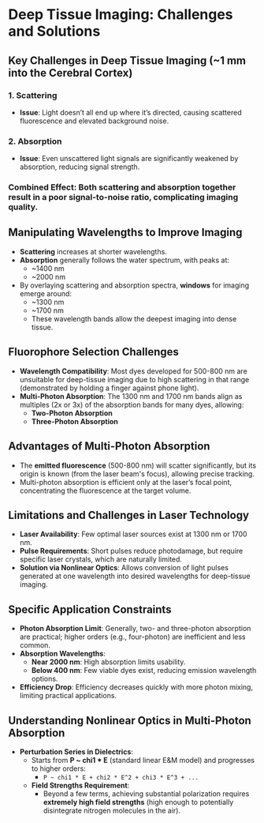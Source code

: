 # Deep Tissue Imaging: Challenges and Solutions

## Key Challenges in Deep Tissue Imaging (~1 mm into the Cerebral Cortex)

### 1. **Scattering**
   - **Issue**: Light doesn’t all end up where it’s directed, causing scattered fluorescence and elevated background noise.
   
### 2. **Absorption**
   - **Issue**: Even unscattered light signals are significantly weakened by absorption, reducing signal strength.
   
### Combined Effect: Both scattering and absorption together result in a poor signal-to-noise ratio, complicating imaging quality.

## Manipulating Wavelengths to Improve Imaging

- **Scattering** increases at shorter wavelengths.
- **Absorption** generally follows the water spectrum, with peaks at:
  - ~1400 nm
  - ~2000 nm
- By overlaying scattering and absorption spectra, **windows** for imaging emerge around:
  - ~1300 nm
  - ~1700 nm
  - These wavelength bands allow the deepest imaging into dense tissue.

## Fluorophore Selection Challenges

- **Wavelength Compatibility**: Most dyes developed for 500-800 nm are unsuitable for deep-tissue imaging due to high scattering in that range (demonstrated by holding a finger against phone light).
- **Multi-Photon Absorption**: The 1300 nm and 1700 nm bands align as multiples (2x or 3x) of the absorption bands for many dyes, allowing:
  - **Two-Photon Absorption**
  - **Three-Photon Absorption**

## Advantages of Multi-Photon Absorption

- The **emitted fluorescence** (500-800 nm) will scatter significantly, but its origin is known (from the laser beam's focus), allowing precise tracking.
- Multi-photon absorption is efficient only at the laser’s focal point, concentrating the fluorescence at the target volume.

## Limitations and Challenges in Laser Technology

- **Laser Availability**: Few optimal laser sources exist at 1300 nm or 1700 nm.
- **Pulse Requirements**: Short pulses reduce photodamage, but require specific laser crystals, which are naturally limited.
- **Solution via Nonlinear Optics**: Allows conversion of light pulses generated at one wavelength into desired wavelengths for deep-tissue imaging.

## Specific Application Constraints

- **Photon Absorption Limit**: Generally, two- and three-photon absorption are practical; higher orders (e.g., four-photon) are inefficient and less common.
- **Absorption Wavelengths**:
  - **Near 2000 nm**: High absorption limits usability.
  - **Below 400 nm**: Few viable dyes exist, reducing emission wavelength options.
- **Efficiency Drop**: Efficiency decreases quickly with more photon mixing, limiting practical applications.

## Understanding Nonlinear Optics in Multi-Photon Absorption

- **Perturbation Series in Dielectrics**:
  - Starts from **P ~ chi1 * E** (standard linear E&M model) and progresses to higher orders:
    - `P ~ chi1 * E + chi2 * E^2 + chi3 * E^3 + ...`
  - **Field Strengths Requirement**:
    - Beyond a few terms, achieving substantial polarization requires **extremely high field strengths** (high enough to potentially disintegrate nitrogen molecules in the air).
